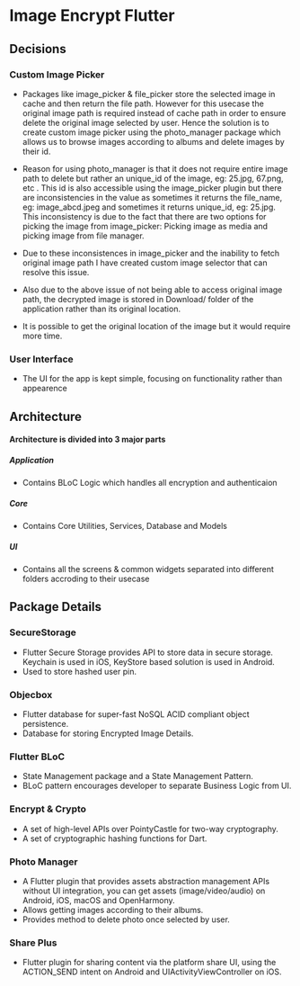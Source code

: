 # Image Encrypt Flutter

## Decisions

### Custom Image Picker

- Packages like image_picker & file_picker store the selected image in cache and then return the file path.
However for this usecase the original image path is required instead of cache path in order to ensure delete the original image selected by user.
Hence the solution is to create custom image picker using the photo_manager package which allows us to browse images according to albums and delete images by their id.

- Reason for using photo_manager is that it does not require entire image path to delete but rather an unique_id of the image, eg: 25.jpg, 67.png, etc .
This id is also accessible using the image_picker plugin but there are inconsistencies in the value as sometimes it returns the file_name, eg: image_abcd.jpeg and sometimes it returns unique_id, eg: 25.jpg.
This inconsistency is due to the fact that there are two options for picking the image from image_picker: Picking image as media and picking image from file manager.

- Due to these inconsistences in image_picker and the inability to fetch original image path I have created custom image selector that can resolve this issue.

- Also due to the above issue of not being able to access original image path, the decrypted image is stored in Download/ folder of the application rather than its original location.

- It is possible to get the original location of the image but it would require more time.

### User Interface

- The UI for the app is kept simple, focusing on functionality rather than appearence

## Architecture

#### Architecture is divided into 3 major parts

##### Application

- Contains BLoC Logic which handles all encryption and authenticaion

##### Core

- Contains Core Utilities, Services, Database and Models

##### UI

- Contains all the screens & common widgets separated into different folders accroding to their usecase

## Package Details

### SecureStorage

- Flutter Secure Storage provides API to store data in secure storage. Keychain is used in iOS, KeyStore based solution is used in Android.
- Used to store hashed user pin.

### Objecbox

- Flutter database for super-fast NoSQL ACID compliant object persistence.
- Database for storing Encrypted Image Details.

### Flutter BLoC

- State Management package and a State Management Pattern.
- BLoC pattern encourages developer to separate Business Logic from UI.

### Encrypt & Crypto

- A set of high-level APIs over PointyCastle for two-way cryptography.
- A set of cryptographic hashing functions for Dart.

### Photo Manager

- A Flutter plugin that provides assets abstraction management APIs without UI integration, you can get assets (image/video/audio) on Android, iOS, macOS and OpenHarmony.
- Allows getting images according to their albums.
- Provides method to delete photo once selected by user.

### Share Plus

- Flutter plugin for sharing content via the platform share UI, using the ACTION_SEND intent on Android and UIActivityViewController on iOS.
